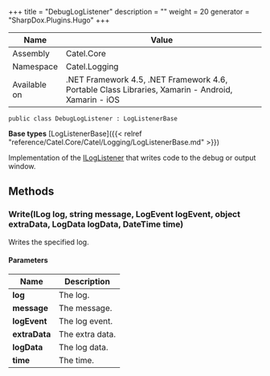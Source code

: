 

+++
title = "DebugLogListener" 
description = ""
weight = 20
generator = "SharpDox.Plugins.Hugo"
+++

Name|Value
---|---
Assembly|Catel.Core
Namespace|Catel.Logging
Available on|.NET Framework 4.5, .NET Framework 4.6, Portable Class Libraries, Xamarin - Android, Xamarin - iOS

```
public class DebugLogListener : LogListenerBase
```

**Base types**
[LogListenerBase]({{< relref "reference/Catel.Core/Catel/Logging/LogListenerBase.md" >}})

Implementation of the [ILogListener](#) that writes code to the debug or output window.

## Methods

### Write(ILog log, string message, LogEvent logEvent, object extraData, LogData logData, DateTime time)

Writes the specified log.

#### Parameters

Name|Description
---|---
**log**|The log.
**message**|The message.
**logEvent**|The log event.
**extraData**|The extra data.
**logData**|The log data.
**time**|The time.

